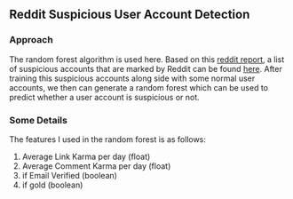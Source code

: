 ## Reddit Suspicious User Account Detection

### Approach
The random forest algorithm is used here. Based on this [reddit report](https://www.reddit.com/r/announcements/comments/8bb85p/reddits_2017_transparency_report_and_suspect/), a list of suspicious accounts that are marked by Reddit can be found [here](https://www.reddit.com/wiki/suspiciousaccounts). After training this suspicious accounts along side with some normal user accounts, we then can generate a random forest which can be used to predict whether a user account is suspicious or not.

### Some Details
The features I used in the random forest is as follows:
1. Average Link Karma per day (float)
1. Average Comment Karma per day (float)
1. if Email Verified (boolean)
1. if gold (boolean)

